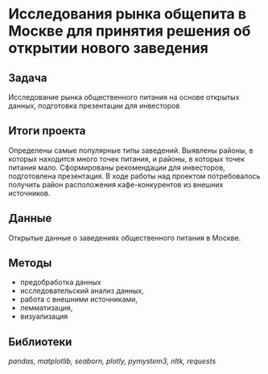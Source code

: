 # Исследования рынка общепита в Москве для принятия решения об открытии нового заведения

## Задача
Исследование рынка общественного питания на основе открытых данных, подготовка презентации для инвесторов

## Итоги проекта
Определены самые популярные типы заведений. Выявлены районы, в которых находится много точек питания, и районы, в которых точек питания мало. Сформированы рекомендации для инвесторов, подготовлена презентация. В ходе работы над проектом потребовалось получить район расположения кафе-конкурентов из внешних источников.

## Данные
Открытые данные о заведениях общественного питания в Москве.


## Методы
- предобработка данных
- исследовательский анализ данных,
- работа с внешними источниками,
- лемматизация, 
- визуализация 

## Библиотеки
_pandas, matplotlib, seaborn, plotly, pymystem3, nltk, requests_